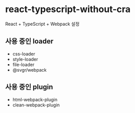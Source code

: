 # react-typescript-without-cra

React + TypeScript + Webpack 설정

## 사용 중인 loader

- css-loader
- style-loader
- file-loader
- @svgr/webpack

## 사용 중인 plugin

- html-webpack-plugin
- clean-webpack-plugin
